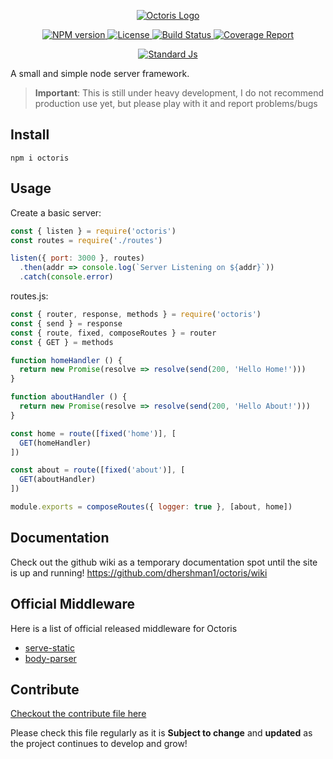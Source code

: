 <p align=center>
  <a href="#" title="Octoris Repo">
    <img alt="Octoris Logo" src="https://user-images.githubusercontent.com/8997380/49382441-6a3a9280-f6e4-11e8-93b0-675e6f77112f.png">
  </a>
</p>

<p align=center>
  <a href="https://npmjs.com/package/octoris">
    <img alt="NPM version" src="https://img.shields.io/npm/v/octoris?style=flat-square" />
  </a>
  <a href="https://npmjs.com/package/octoris">
    <img alt="License" src="https://img.shields.io/npm/l/octoris?style=flat-square" />
  </a>
  <a href="https://app.circleci.com/github/dhershman1/octoris/pipelines">
    <img alt="Build Status" src="https://img.shields.io/circleci/build/github/dhershman1/octoris/master?style=flat-square" />
  </a>
  <a href="https://codecov.io/gh/dhershman1/octoris">
    <img alt="Coverage Report" src="https://img.shields.io/codecov/c/github/dhershman1/octoris?style=flat-square" />
  </a>
</p>

<p align=center>
  <a href="https://github.com/standard/standard">
    <img alt="Standard Js" src="https://cdn.rawgit.com/standard/standard/master/badge.svg">
  </a>
</p>

A small and simple node server framework.

> **Important**: This is still under heavy development, I do not recommend production use yet, but please play with it and report problems/bugs

## Install

```
npm i octoris
```

## Usage

Create a basic server:
```js
const { listen } = require('octoris')
const routes = require('./routes')

listen({ port: 3000 }, routes)
  .then(addr => console.log(`Server Listening on ${addr}`))
  .catch(console.error)
```

routes.js:
```js
const { router, response, methods } = require('octoris')
const { send } = response
const { route, fixed, composeRoutes } = router
const { GET } = methods

function homeHandler () {
  return new Promise(resolve => resolve(send(200, 'Hello Home!')))
}

function aboutHandler () {
  return new Promise(resolve => resolve(send(200, 'Hello About!')))
}

const home = route([fixed('home')], [
  GET(homeHandler)
])

const about = route([fixed('about')], [
  GET(aboutHandler)
])

module.exports = composeRoutes({ logger: true }, [about, home])
```

## Documentation

Check out the github wiki as a temporary documentation spot until the site is up and running! https://github.com/dhershman1/octoris/wiki

## Official Middleware

Here is a list of official released middleware for Octoris

- [serve-static](https://github.com/octoris/serve-static)
- [body-parser](https://github.com/octoris/body-parser)

## Contribute

[Checkout the contribute file here](https://github.com/dhershman1/octoris/blob/master/.github/CONTRIBUTING.md)

Please check this file regularly as it is **Subject to change** and **updated** as the project continues to develop and grow!
